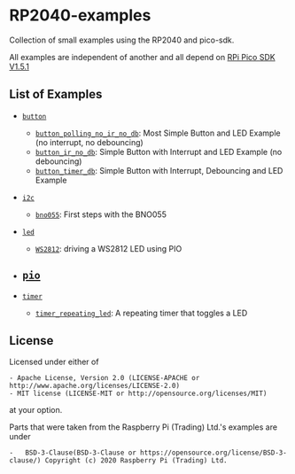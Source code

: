 # RP2040-examples
Collection of small examples using the RP2040 and pico-sdk.

All examples are independent of another and all depend on [RPi Pico SDK V1.5.1](https://github.com/raspberrypi/pico-sdk)

## List of Examples

- [`button`](https://github.com/chepora/RP2040-examples/tree/main/button)
    - [`button_polling_no_ir_no_db`](https://github.com/chepora/RP2040-examples/tree/main/button/button_polling_no_ir_no_db): Most Simple Button and LED Example (no interrupt, no debouncing)
    - [`button_ir_no_db`](https://github.com/chepora/RP2040-examples/tree/main/button/button_ir_no_db): Simple Button with Interrupt and LED Example (no debouncing)
    - [`button_timer_db`](https://github.com/chepora/RP2040-examples/tree/main/button): Simple Button with Interrupt, Debouncing and LED Example

- [`i2c`](https://github.com/chepora/RP2040-examples/tree/main/i2c)
    - [`bno055`](https://github.com/chepora/RP2040-examples/tree/main/i2c/bno055): First steps with the BNO055

- [`led`](https://github.com/chepora/RP2040-examples/tree/main/led)
    - [`WS2812`](https://github.com/chepora/RP2040-examples/tree/main/led/WS2812): driving a WS2812 LED using PIO

- [`pio`](https://github.com/chepora/RP2040-examples/tree/main/pio)
    - 

- [`timer`](https://github.com/chepora/RP2040-examples/tree/main/timer)
    - [`timer_repeating_led`](https://github.com/chepora/RP2040-examples/tree/main/timer/timer_repeating_led): A repeating timer that toggles a LED


## License

Licensed under either of

    - Apache License, Version 2.0 (LICENSE-APACHE or http://www.apache.org/licenses/LICENSE-2.0)
    - MIT license (LICENSE-MIT or http://opensource.org/licenses/MIT)

at your option.

Parts that were taken from the Raspberry Pi (Trading) Ltd.'s examples are under

    - 	BSD-3-Clause(BSD-3-Clause or https://opensource.org/license/BSD-3-clause/) Copyright (c) 2020 Raspberry Pi (Trading) Ltd.
